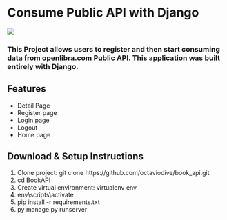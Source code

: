 <h1> Consume Public API with Django</h1>
<img src="https://user-images.githubusercontent.com/76749707/135501328-921a2246-b91b-41fa-af35-63475b108cb9.png">

<h3>This Project allows users to register and then start consuming data from openlibra.com Public API. This application was built entirely with Django.
<h2>Features</h2>
<ul>
  <li>Detail Page</li>
  <li>Register page</li>
  <li>Login page</li>
  <li>Logout</li>
  <li>Home page</li>
</ul>
<h2>Download & Setup Instructions</h2>
<ol>
  <li> Clone project: git clone https://github.com/octaviodive/book_api.git</li>
  <li> cd BookAPI</li>
  <li> Create virtual environment: virtualenv env</li>
  <li> env\scripts\activate</li>
  <li> pip install -r requirements.txt</li>
  <li> py manage.py runserver</li>
</ol>
